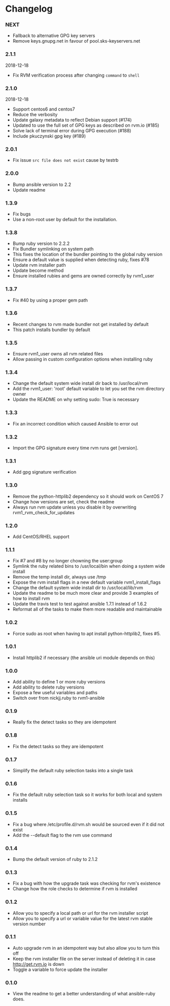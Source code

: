 # Changelog

### NEXT

* Fallback to alternative GPG key servers
* Remove keys.gnupg.net in favour of pool.sks-keyservers.net

### 2.1.1 
2018-12-18

* Fix RVM verification process after changing `command` to `shell`

### 2.1.0 
2018-12-18

* Support centos6 and centos7
* Reduce the verbosity
* Update galaxy metadata to reflect Debian support (#174)
* Updated to use the full set of GPG keys as described on rvm.io (#185)
* Solve lack of terminal error during GPG execution (#188)
* Include pkuczynski gpg key (#189)

### 2.0.1

* Fix issue `src file does not exist` cause by testrb

### 2.0.0

* Bump ansible version to 2.2
* Update readme

### 1.3.9
* Fix bugs
* Use a non-root user by default for the installation.

### 1.3.8
* Bump ruby version to 2.2.2
* Fix Bundler symlinking on system path
* This fixes the location of the bundler pointing to the global ruby version
* Ensure a default value is supplied when detecting ruby, fixes #78
* Update rvm installer path
* Update become method
* Ensure installed rubies and gems are owned correctly by rvm1_user

### 1.3.7
* Fix #40 by using a proper gem path

### 1.3.6
* Recent changes to rvm made bundler not get installed by default
* This patch installs bundler by default

### 1.3.5
* Ensure rvm1_user owns all rvm related files
* Allow passing in custom configuration options when installing ruby
	
### 1.3.4
* Change the default system wide install dir back to /usr/local/rvm
* Add the rvm1_user: 'root' default variable to let you set the rvm directory owner
* Update the README on why setting sudo: True is necessary

### 1.3.3
* Fix an incorrect condition which caused Ansible to error out

### 1.3.2
* Import the GPG signature every time rvm runs get [version].

### 1.3.1
* Add gpg signature verification

### 1.3.0
* Remove the python-httplib2 dependency so it should work on CentOS 7
* Change how versions are set, check the readme
* Always run rvm update unless you disable it by overwriting rvm1_rvm_check_for_updates

### 1.2.0
* Add CentOS/RHEL support 

### 1.1.1
* Fix #7 and #8 by no longer chowning the user:group
* Symlink the ruby related bins to /usr/local/bin when doing a system wide install
* Remove the temp install dir, always use /tmp
* Expose the rvm install flags in a new default variable rvm1_install_flags
* Change the default system wide install dir to /usr/local/lib/rvm
* Update the readme to be much more clear and provide 3 examples of how to install rvm
* Update the travis test to test against ansible 1.7.1 instead of 1.6.2
* Reformat all of the tasks to make them more readable and maintainable

### 1.0.2
* Force sudo as root when having to apt install python-httplib2, fixes #5.

### 1.0.1
* Install httplib2 if necessary (the ansible uri module depends on this)


### 1.0.0
* Add ability to define 1 or more ruby versions
* Add ability to delete ruby versions
* Expose a few useful variables and paths
* Switch over from nickjj.ruby to rvm1-ansible

### 0.1.9
* Really fix the detect tasks so they are idempotent

### 0.1.8
* Fix the detect tasks so they are idempotent

### 0.1.7
* Simplify the default ruby selection tasks into a single task

### 0.1.6
* Fix the default ruby selection task so it works for both local and system installs

### 0.1.5
* Fix a bug where /etc/profile.d/rvm.sh would be sourced even if it did not exist
* Add the --default flag to the rvm use command

### 0.1.4
* Bump the default version of ruby to 2.1.2

### 0.1.3
* Fix a bug with how the upgrade task was checking for rvm's existence
* Change how the role checks to determine if rvm is installed

### 0.1.2
* Allow you to specify a local path or url for the rvm installer script
* Allow you to specify a url or variable value for the latest rvm stable version number

### 0.1.1
* Auto upgrade rvm in an idempotent way but also allow you to turn this off
* Keep the rvm installer file on the server instead of deleting it in case http://get.rvm.io is down
* Toggle a variable to force update the installer

### 0.1.0
* View the readme to get a better understanding of what ansible-ruby does.
